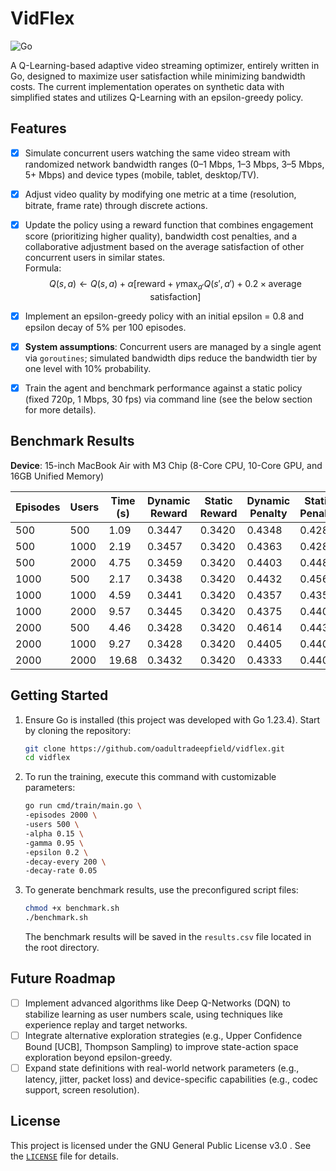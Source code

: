 # VidFlex

![Go](https://img.shields.io/badge/go-%2300ADD8.svg?style=for-the-badge&logo=go&logoColor=white)

A Q-Learning-based adaptive video streaming optimizer, entirely written in Go, designed to maximize user satisfaction while minimizing bandwidth costs. The current implementation operates on synthetic data with simplified states and utilizes Q-Learning with an epsilon-greedy policy.

## Features

- [x] Simulate concurrent users watching the same video stream with randomized network bandwidth ranges (0–1 Mbps, 1–3 Mbps, 3–5 Mbps, 5+ Mbps) and device types (mobile, tablet, desktop/TV).
- [x] Adjust video quality by modifying one metric at a time (resolution, bitrate, frame rate) through discrete actions.
- [x] Update the policy using a reward function that combines engagement score (prioritizing higher quality), bandwidth cost penalties, and a collaborative adjustment based on the average satisfaction of other concurrent users in similar states.  
       Formula:  
       $$Q(s, a) \leftarrow Q(s, a) + \alpha \left[\text{reward} + \gamma \max_{a'} Q(s', a') + 0.2 \times \text{average satisfaction}\right]$$

- [x] Implement an epsilon-greedy policy with an initial epsilon = 0.8 and epsilon decay of 5% per 100 episodes.
- [x] **System assumptions**: Concurrent users are managed by a single agent via `goroutines`; simulated bandwidth dips reduce the bandwidth tier by one level with 10% probability.
- [x] Train the agent and benchmark performance against a static policy (fixed 720p, 1 Mbps, 30 fps) via command line (see the below section for more details).

## Benchmark Results

**Device**: 15-inch MacBook Air with M3 Chip (8-Core CPU, 10-Core GPU, and 16GB Unified Memory)

| Episodes | Users | Time (s) | Dynamic Reward | Static Reward | Dynamic Penalty | Static Penalty |
| -------- | ----- | -------- | -------------- | ------------- | --------------- | -------------- |
| 500      | 500   | 1.09     | 0.3447         | 0.3420        | 0.4348          | 0.4284         |
| 500      | 1000  | 2.19     | 0.3457         | 0.3420        | 0.4363          | 0.4283         |
| 500      | 2000  | 4.75     | 0.3459         | 0.3420        | 0.4403          | 0.4488         |
| 1000     | 500   | 2.17     | 0.3438         | 0.3420        | 0.4432          | 0.4562         |
| 1000     | 1000  | 4.59     | 0.3441         | 0.3420        | 0.4357          | 0.4357         |
| 1000     | 2000  | 9.57     | 0.3445         | 0.3420        | 0.4375          | 0.4404         |
| 2000     | 500   | 4.46     | 0.3428         | 0.3420        | 0.4614          | 0.4430         |
| 2000     | 1000  | 9.27     | 0.3428         | 0.3420        | 0.4405          | 0.4406         |
| 2000     | 2000  | 19.68    | 0.3432         | 0.3420        | 0.4333          | 0.4403         |

## Getting Started

1. Ensure Go is installed (this project was developed with Go 1.23.4). Start by cloning the repository:

   ```bash
   git clone https://github.com/oadultradeepfield/vidflex.git
   cd vidflex
   ```

2. To run the training, execute this command with customizable parameters:

   ```bash
   go run cmd/train/main.go \
   -episodes 2000 \
   -users 500 \
   -alpha 0.15 \
   -gamma 0.95 \
   -epsilon 0.2 \
   -decay-every 200 \
   -decay-rate 0.05
   ```

3. To generate benchmark results, use the preconfigured script files:

   ```bash
   chmod +x benchmark.sh
   ./benchmark.sh
   ```

   The benchmark results will be saved in the `results.csv` file located in the root directory.

## Future Roadmap

- [ ] Implement advanced algorithms like Deep Q-Networks (DQN) to stabilize learning as user numbers scale, using techniques like experience replay and target networks.
- [ ] Integrate alternative exploration strategies (e.g., Upper Confidence Bound [UCB], Thompson Sampling) to improve state-action space exploration beyond epsilon-greedy.
- [ ] Expand state definitions with real-world network parameters (e.g., latency, jitter, packet loss) and device-specific capabilities (e.g., codec support, screen resolution).

## License

This project is licensed under the GNU General Public License v3.0 . See the [`LICENSE`](/LICENSE) file for details.
